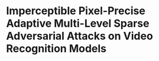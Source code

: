 # Imperceptible Pixel-Precise Adaptive Multi-Level Sparse Adversarial Attacks on Video Recognition Models
